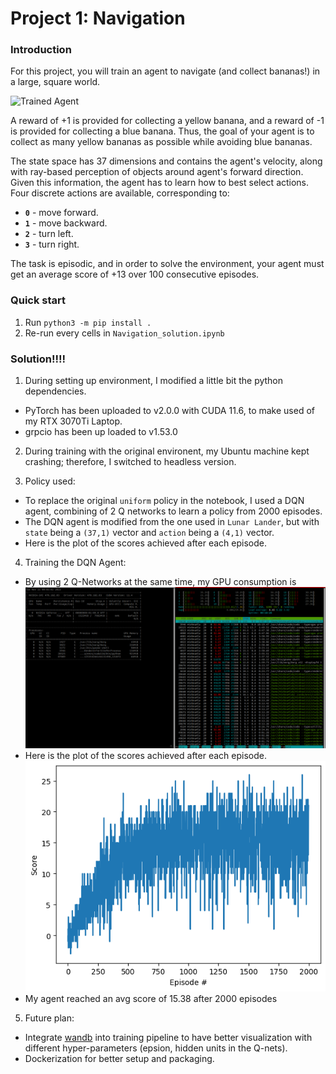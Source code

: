 [//]: # (Image References)

[image1]: https://user-images.githubusercontent.com/10624937/42135619-d90f2f28-7d12-11e8-8823-82b970a54d7e.gif "Trained Agent"

# Project 1: Navigation

### Introduction

For this project, you will train an agent to navigate (and collect bananas!) in a large, square world.  

![Trained Agent][image1]

A reward of +1 is provided for collecting a yellow banana, and a reward of -1 is provided for collecting a blue banana.  Thus, the goal of your agent is to collect as many yellow bananas as possible while avoiding blue bananas.  

The state space has 37 dimensions and contains the agent's velocity, along with ray-based perception of objects around agent's forward direction.  Given this information, the agent has to learn how to best select actions.  Four discrete actions are available, corresponding to:
- **`0`** - move forward.
- **`1`** - move backward.
- **`2`** - turn left.
- **`3`** - turn right.

The task is episodic, and in order to solve the environment, your agent must get an average score of +13 over 100 consecutive episodes.

### Quick start
1. Run `python3 -m pip install .`
2. Re-run every cells in `Navigation_solution.ipynb`

### Solution!!!!

1. During setting up environment, I modified a little bit the python dependencies. 
- PyTorch has been uploaded to v2.0.0 with CUDA 11.6, to make used of my RTX 3070Ti Laptop.
- grpcio has been up loaded to v1.53.0

2. During training with the original environent, my Ubuntu machine kept crashing; therefore, I switched to headless version.

3. Policy used:
- To replace the original `uniform` policy in the notebook, I used a DQN agent, combining of 2 Q networks to learn a policy from 2000 episodes.
- The DQN agent is modified from the one used in `Lunar Lander`, but with `state` being a `(37,1)` vector and `action` being a `(4,1)` vector.
- Here is the plot of the scores achieved after each episode.

4. Training the DQN Agent:
- By using 2 Q-Networks at the same time, my GPU consumption is ![921MB](assets/gpustats.png)
- Here is the plot of the scores achieved after each episode.
![result](assets/output.png)
- My agent reached an avg score of 15.38 after 2000 episodes

5. Future plan:
- Integrate [wandb](https://wandb.ai/) into training pipeline to have better visualization with different hyper-parameters (epsion, hidden units in the Q-nets).
- Dockerization for better setup and packaging.